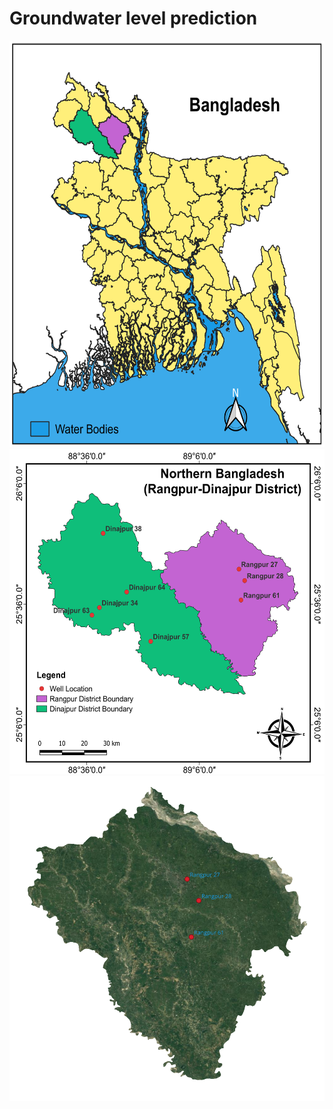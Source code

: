 # Groundwater level prediction

<p float="left">  
 <img src="https://github.com/Abdullah-TU/GIS-Mapping/blob/main/Bangladesh.png" width="620" height="650">
<img src="https://github.com/Abdullah-TU/GIS-Mapping/blob/main/Study_Area_Map(Rangpur-Dinajpur).png" width="600" height="520">
<img src="https://github.com/Abdullah-TU/GIS-Mapping/blob/main/Rangpur_Ruster_image.png" width="520" height="520">

</p>
